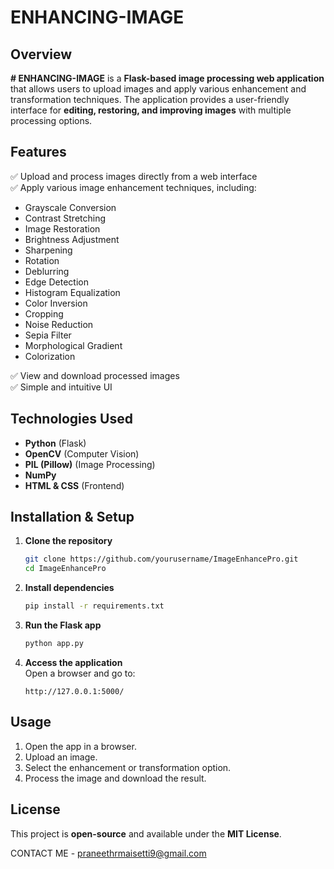 
# ENHANCING-IMAGE  

## **Overview**  
**# ENHANCING-IMAGE** is a **Flask-based image processing web application** that allows users to upload images and apply various enhancement and transformation techniques. The application provides a user-friendly interface for **editing, restoring, and improving images** with multiple processing options.  

## **Features**  
✅ Upload and process images directly from a web interface  
✅ Apply various image enhancement techniques, including:  
- Grayscale Conversion  
- Contrast Stretching  
- Image Restoration  
- Brightness Adjustment  
- Sharpening  
- Rotation  
- Deblurring  
- Edge Detection  
- Histogram Equalization  
- Color Inversion  
- Cropping  
- Noise Reduction  
- Sepia Filter  
- Morphological Gradient  
- Colorization  

✅ View and download processed images  
✅ Simple and intuitive UI  

## **Technologies Used**  
- **Python** (Flask)  
- **OpenCV** (Computer Vision)  
- **PIL (Pillow)** (Image Processing)  
- **NumPy**  
- **HTML & CSS** (Frontend)  

## **Installation & Setup**  
1. **Clone the repository**  
   ```bash
   git clone https://github.com/yourusername/ImageEnhancePro.git
   cd ImageEnhancePro
   ```  
2. **Install dependencies**  
   ```bash
   pip install -r requirements.txt
   ```  
3. **Run the Flask app**  
   ```bash
   python app.py
   ```  
4. **Access the application**  
   Open a browser and go to:  
   ```
   http://127.0.0.1:5000/
   ```

## **Usage**  
1. Open the app in a browser.  
2. Upload an image.  
3. Select the enhancement or transformation option.  
4. Process the image and download the result.  



## **License**  
This project is **open-source** and available under the **MIT License**.  


CONTACT ME -
praneethrmaisetti9@gmail.com
